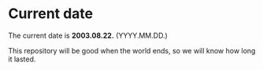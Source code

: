 # Current date

The current date is **2003.08.22.** (YYYY.MM.DD.)

This repository will be good when the world ends, so we will know how long it lasted.